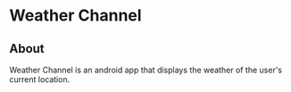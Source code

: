 # Weather Channel #

## About ##

Weather Channel is an android app that displays the weather of the user's current location.
